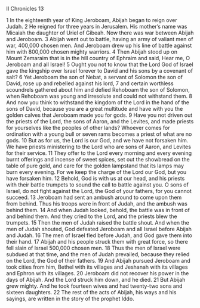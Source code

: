 II Chronicles 13

1	In the eighteenth year of King Jeroboam, Abijah began to reign over Judah.
2	He reigned for three years in Jerusalem. His mother’s name was Micaiah the daughter of Uriel of Gibeah. Now there was war between Abijah and Jeroboam.
3	Abijah went out to battle, having an army of valiant men of war, 400,000 chosen men. And Jeroboam drew up his line of battle against him with 800,000 chosen mighty warriors.
4	Then Abijah stood up on Mount Zemaraim that is in the hill country of Ephraim and said, Hear me, O Jeroboam and all Israel!
5	Ought you not to know that the Lord God of Israel gave the kingship over Israel forever to David and his sons by a covenant of salt?
6	Yet Jeroboam the son of Nebat, a servant of Solomon the son of David, rose up and rebelled against his lord,
7	and certain worthless scoundrels gathered about him and defied Rehoboam the son of Solomon, when Rehoboam was young and irresolute and could not withstand them.
8	And now you think to withstand the kingdom of the Lord in the hand of the sons of David, because you are a great multitude and have with you the golden calves that Jeroboam made you for gods.
9	Have you not driven out the priests of the Lord, the sons of Aaron, and the Levites, and made priests for yourselves like the peoples of other lands? Whoever comes for ordination with a young bull or seven rams becomes a priest of what are no gods.
10	But as for us, the Lord is our God, and we have not forsaken him. We have priests ministering to the Lord who are sons of Aaron, and Levites for their service.
11	They offer to the Lord every morning and every evening burnt offerings and incense of sweet spices, set out the showbread on the table of pure gold, and care for the golden lampstand that its lamps may burn every evening. For we keep the charge of the Lord our God, but you have forsaken him.
12	Behold, God is with us at our head, and his priests with their battle trumpets to sound the call to battle against you. O sons of Israel, do not fight against the Lord, the God of your fathers, for you cannot succeed.
13	Jeroboam had sent an ambush around to come upon them from behind. Thus his troops were in front of Judah, and the ambush was behind them.
14	And when Judah looked, behold, the battle was in front of and behind them. And they cried to the Lord, and the priests blew the trumpets.
15	Then the men of Judah raised the battle shout. And when the men of Judah shouted, God defeated Jeroboam and all Israel before Abijah and Judah.
16	The men of Israel fled before Judah, and God gave them into their hand.
17	Abijah and his people struck them with great force, so there fell slain of Israel 500,000 chosen men.
18	Thus the men of Israel were subdued at that time, and the men of Judah prevailed, because they relied on the Lord, the God of their fathers.
19	And Abijah pursued Jeroboam and took cities from him, Bethel with its villages and Jeshanah with its villages and Ephron with its villages.
20	Jeroboam did not recover his power in the days of Abijah. And the Lord struck him down, and he died.
21	But Abijah grew mighty. And he took fourteen wives and had twenty-two sons and sixteen daughters.
22	The rest of the acts of Abijah, his ways and his sayings, are written in the story of the prophet Iddo.

